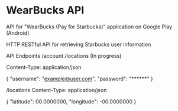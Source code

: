 WearBucks API
=============

API for "WearBucks (Pay for Starbucks)" application on Google Play (Android)


HTTP RESTful API for retrieving Starbucks user information

API Endpoints
/account 
/locations (In progress)

Content-Type: application/json

{
  "username": "example@user.com",
  "password": "******"
}


/locations
Content-Type: application/json

{
  "latitude": 00.0000000,
  "longitude": -00.0000000
}
